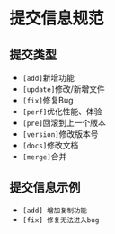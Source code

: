 # 提交信息规范
## 提交类型
- `[add]`新增功能</br>
- `[update]`修改/新增文件</br>
- `[fix]`修复Bug</br>
- `[perf]`优化性能、体验</br>
- `[pre]`回滚到上一个版本</br>
- `[version]`修改版本号</br>
- `[docs]`修改文档</br>
- `[merge]`合并</br>

## 提交信息示例

- `[add] 增加复制功能`
- `[fix] 修复无法进入bug`
